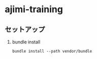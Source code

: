 ajimi-training
============================================================

セットアップ
------------------------------------------------------------

1. bundle install

    ```
    bundle install --path vendor/bundle
    ```
